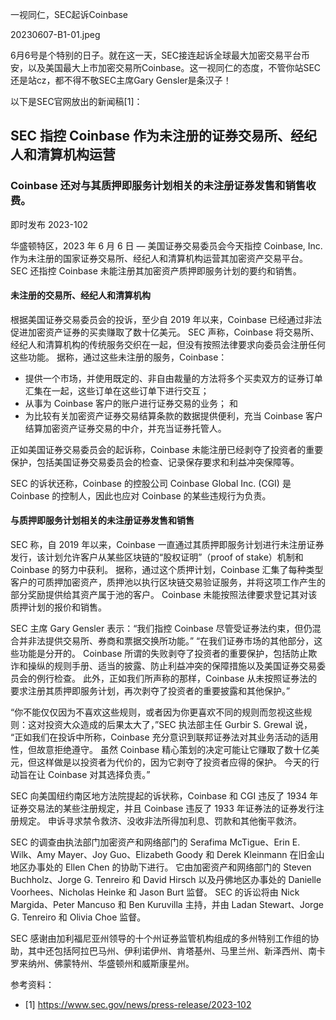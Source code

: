 
一视同仁，SEC起诉Coinbase

20230607-B1-01.jpeg

6月6号是个特别的日子。就在这一天，SEC接连起诉全球最大加密交易平台币安，以及美国最大上市加密交易所Coinbase。这一视同仁的态度，不管你站SEC还是站cz，都不得不敬SEC主席Gary Gensler是条汉子！

以下是SEC官网放出的新闻稿[1]：

## SEC 指控 Coinbase 作为未注册的证券交易所、经纪人和清算机构运营

### Coinbase 还对与其质押即服务计划相关的未注册证券发售和销售收费。

即时发布
2023-102

华盛顿特区，2023 年 6 月 6 日 —
美国证券交易委员会今天指控 Coinbase, Inc. 作为未注册的国家证券交易所、经纪人和清算机构运营其加密资产交易平台。 SEC 还指控 Coinbase 未能注册其加密资产质押即服务计划的要约和销售。

#### 未注册的交易所、经纪人和清算机构

根据美国证券交易委员会的投诉，至少自 2019 年以来，Coinbase 已经通过非法促进加密资产证券的买卖赚取了数十亿美元。 SEC 声称，Coinbase 将交易所、经纪人和清算机构的传统服务交织在一起，但没有按照法律要求向委员会注册任何这些功能。 据称，通过这些未注册的服务，Coinbase：

* 提供一个市场，并使用既定的、非自由裁量的方法将多个买卖双方的证券订单汇集在一起，这些订单在这些订单下进行交互；
* 从事为 Coinbase 客户的账户进行证券交易的业务； 和
* 为比较有关加密资产证券交易结算条款的数据提供便利，充当 Coinbase 客户结算加密资产证券交易的中介，并充当证券托管人。

正如美国证券交易委员会的起诉称，Coinbase 未能注册已经剥夺了投资者的重要保护，包括美国证券交易委员会的检查、记录保存要求和利益冲突保障等。

SEC 的诉状还称，Coinbase 的控股公司 Coinbase Global Inc. (CGI) 是 Coinbase 的控制人，因此也应对 Coinbase 的某些违规行为负责。

#### 与质押即服务计划相关的未注册证券发售和销售

SEC 称，自 2019 年以来，Coinbase 一直通过其质押即服务计划进行未注册证券发行，该计划允许客户从某些区块链的“股权证明”（proof of stake）机制和 Coinbase 的努力中获利。 据称，通过这个质押计划，Coinbase 汇集了每种类型客户的可质押加密资产，质押池以执行区块链交易验证服务，并将这项工作产生的部分奖励提供给其资产属于池的客户。 Coinbase 未能按照法律要求登记其对该质押计划的报价和销售。

SEC 主席 Gary Gensler 表示：“我们指控 Coinbase 尽管受证券法约束，但仍混合并非法提供交易所、券商和票据交换所功能。” “在我们证券市场的其他部分，这些功能是分开的。 Coinbase 所谓的失败剥夺了投资者的重要保护，包括防止欺诈和操纵的规则手册、适当的披露、防止利益冲突的保障措施以及美国证券交易委员会的例行检查。 此外，正如我们所声称的那样，Coinbase 从未按照证券法的要求注册其质押即服务计划，再次剥夺了投资者的重要披露和其他保护。”

“你不能仅仅因为不喜欢这些规则，或者因为你更喜欢不同的规则而忽视这些规则：这对投资大众造成的后果太大了，”SEC 执法部主任 Gurbir S. Grewal 说，
“正如我们在投诉中所称，Coinbase 充分意识到联邦证券法对其业务活动的适用性，但故意拒绝遵守。 虽然 Coinbase 精心策划的决定可能让它赚取了数十亿美元，但这样做是以投资者为代价的，因为它剥夺了投资者应得的保护。 今天的行动旨在让 Coinbase 对其选择负责。”

SEC 向美国纽约南区地方法院提起的诉状称，Coinbase 和 CGI 违反了 1934 年证券交易法的某些注册规定，并且 Coinbase 违反了 1933 年证券法的证券发行注册规定。 申诉寻求禁令救济、没收非法所得加利息、罚款和其他衡平救济。

SEC 的调查由执法部门加密资产和网络部门的 Serafima McTigue、Erin E. Wilk、Amy Mayer、Joy Guo、Elizabeth Goody 和 Derek Kleinmann 在旧金山地区办事处的 Ellen Chen 的协助下进行。 它由加密资产和网络部门的 Steven Buchholz、Jorge G. Tenreiro 和 David Hirsch 以及丹佛地区办事处的 Danielle Voorhees、Nicholas Heinke 和 Jason Burt 监督。 SEC 的诉讼将由 Nick Margida、Peter Mancuso 和 Ben Kuruvilla 主持，并由 Ladan Stewart、Jorge G. Tenreiro 和 Olivia Choe 监督。

SEC 感谢由加利福尼亚州领导的十个州证券监管机构组成的多州特别工作组的协助，其中还包括阿拉巴马州、伊利诺伊州、肯塔基州、马里兰州、新泽西州、南卡罗来纳州、佛蒙特州、华盛顿州和威斯康星州。


参考资料：
- [1] https://www.sec.gov/news/press-release/2023-102

